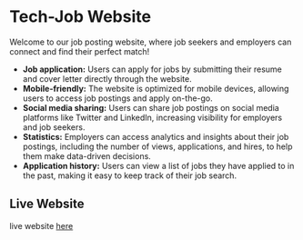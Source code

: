 # Tech-Job Website

Welcome to our job posting website, where job seekers and employers can connect and find their perfect match!

- **Job application:** Users can apply for jobs by submitting their resume and cover letter directly through the website.
- **Mobile-friendly:** The website is optimized for mobile devices, allowing users to access job postings and apply on-the-go.
- **Social media sharing:** Users can share job postings on social media platforms like Twitter and LinkedIn, increasing visibility for employers and job seekers.
- **Statistics:** Employers can access analytics and insights about their job postings, including the number of views, applications, and hires, to help them make data-driven decisions.
- **Application history:** Users can view a list of jobs they have applied to in the past, making it easy to keep track of their job search.


## Live Website

live website [here](https://legendary-pie-182f38.netlify.app/) 



